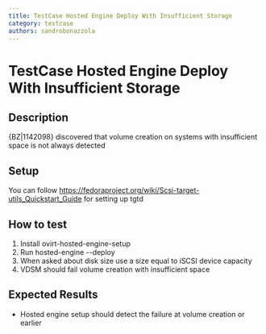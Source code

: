 ```yaml
---
title: TestCase Hosted Engine Deploy With Insufficient Storage
category: testcase
authors: sandrobonazzola
---
```


# TestCase Hosted Engine Deploy With Insufficient Storage

## Description

{BZ|1142098} discovered that volume creation on systems with insufficient space is not always detected

## Setup

You can follow <https://fedoraproject.org/wiki/Scsi-target-utils_Quickstart_Guide> for setting up tgtd

## How to test

1.  Install ovirt-hosted-engine-setup
2.  Run hosted-engine --deploy
3.  When asked about disk size use a size equal to iSCSI device capacity
4.  VDSM should fail volume creation with insufficient space

## Expected Results

*   Hosted engine setup should detect the failure at volume creation or earlier

